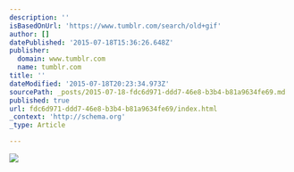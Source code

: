 ```yaml
---
description: ''
isBasedOnUrl: 'https://www.tumblr.com/search/old+gif'
author: []
datePublished: '2015-07-18T15:36:26.648Z'
publisher:
  domain: www.tumblr.com
  name: tumblr.com
title: ''
dateModified: '2015-07-18T20:23:34.973Z'
sourcePath: _posts/2015-07-18-fdc6d971-ddd7-46e8-b3b4-b81a9634fe69.md
published: true
url: fdc6d971-ddd7-46e8-b3b4-b81a9634fe69/index.html
_context: 'http://schema.org'
_type: Article

---
```

![](https://31.media.tumblr.com/6077e2ca3312d3f8dd2e414ed9c75415/tumblr_nj4088LR2R1u9hax9o1_500.gif)